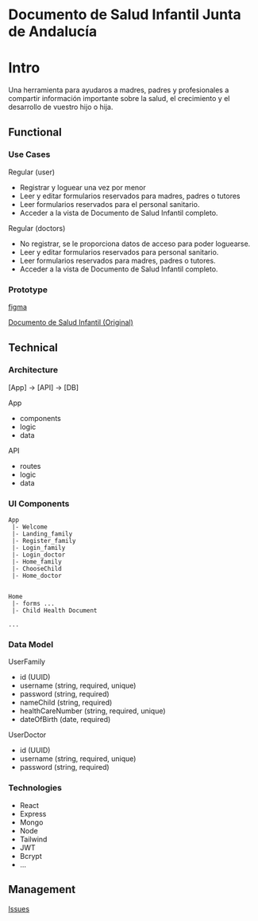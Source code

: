 # Documento de Salud Infantil Junta de Andalucía

 # Intro

 Una herramienta para ayudaros a madres, padres y profesionales a compartir información importante sobre la salud, el crecimiento y el desarrollo de vuestro hijo o hija.

 ## Functional

 ### Use Cases

 Regular (user)
 - Registrar y loguear una vez por menor
 - Leer y editar formularios reservados para madres, padres o tutores
 - Leer formularios reservados para el personal sanitario.
 - Acceder a la vista de Documento de Salud Infantil completo.

 Regular (doctors)
 - No registrar, se le proporciona datos de acceso para poder loguearse.
 - Leer y editar formularios reservados para personal sanitario.
 - Leer formularios reservados para madres, padres o tutores.
 - Acceder a la vista de Documento de Salud Infantil completo.

 ### Prototype
 [figma](https://www.figma.com/proto/zK3AsY7a7Vf8M0jt721H5a/Proyecto?node-id=5-41&t=PlzesSSVCMkHcFAF-1&scaling=min-zoom&content-scaling=fixed&page-id=0%3A1&starting-point-node-id=5%3A41)
 
 [Documento de Salud Infantil (Original)](https://juntadeandalucia.es/export/drupaljda/csafa_documentoSaludInfantil_SE1740-2019v2.pdf)

## Technical

### Architecture

[App] -> [API] -> [DB]

App
- components
- logic
- data

API
- routes
- logic
- data

### UI Components

```
App
 |- Welcome
 |- Landing_family
 |- Register_family
 |- Login_family
 |- Login_doctor
 |- Home_family
 |- ChooseChild
 |- Home_doctor


Home
 |- forms ...
 |- Child Health Document

...
```

### Data Model

UserFamily
- id (UUID)
- username (string, required, unique)
- password (string, required)
- nameChild (string, required)
- healthCareNumber (string, required, unique)
- dateOfBirth (date, required)

UserDoctor
- id (UUID)
- username (string, required, unique)
- password (string, required)

### Technologies

- React
- Express
- Mongo
- Node
- Tailwind
- JWT
- Bcrypt
- ...

## Management

[Issues](https://github.com/b00tc4mp/eurofirms-bootcamp-202502/issues/82)